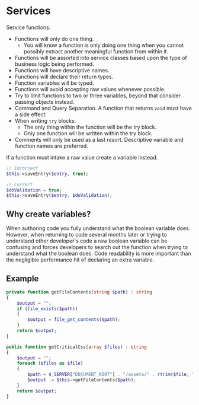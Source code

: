 # Services

Service functions:

- Functions will only do one thing.
    - You will know a function is only doing one thing when you cannot possibly extract another meaningful function from within it.
- Functions will be assorted into service classes based upon the type of business logic being performed.
- Functions will have descriptive names.
- Functions will declare their return types.
- Function variables will be typed.
- Functions will avoid accepting raw values whenever possible.
- Try to limit functions to two or three variables, beyond that consider passing objects instead.
- Command and Query Separation. A function that returns `void` must have a side effect.
- When writing `try` blocks:
    - The only thing within the function will be the try block.
    - Only one function will be written within the try block.
- Comments will only be used as a last resort. Descriptive variable and function names are preferred.

If a function must intake a raw value create a variable instead.

```php
// Incorrect
$this->saveEntry($entry, true);

// Correct
$doValidation = true;
$this->saveEntry($entry, $doValidation);
```

## Why create variables?

When authoring code you fully understand what the boolean variable does. However, when returning to code several months later or trying to understand other developer's code a raw boolean variable can be confusing and forces developers to search out the function when trying to understand what the boolean does. Code readability is more important than the negligible performance hit of declaring an extra variable.

## Example

```php
private function getFileContents(string $path) : string
{
    $output = "";
    if (file_exists($path))
    {
        $output = file_get_contents($path);
    }
    return $output;
}

public function getCriticalCss(array $files) : string
{
    $output = "";
    foreach ($files as $file)
    {
        $path = $_SERVER["DOCUMENT_ROOT"] . "/assets/" . rtrim($file, ".css") . ".css";
        $output .= $this->getFileContents($path);
    }
    return $output;
}
```